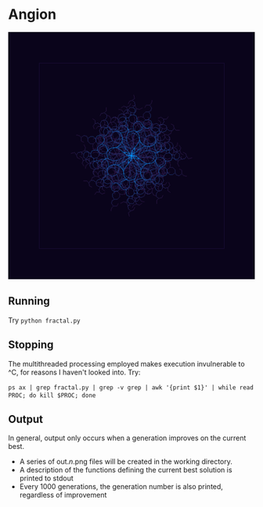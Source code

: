 Angion
===================
![Example output](https://github.com/bennullgraham/Angion/raw/master/docs/img/fractal.png)

Running
-------------------
Try `python fractal.py`

Stopping
-------------------
The multithreaded processing employed makes execution invulnerable to ^C, for reasons I haven't looked into. Try:

    ps ax | grep fractal.py | grep -v grep | awk '{print $1}' | while read PROC; do kill $PROC; done

Output
--------------------
In general, output only occurs when a generation improves on the current best.

 - A series of out.*n*.png files will be created in the working directory.
 - A description of the functions defining the current best solution is printed to stdout
 - Every 1000 generations, the generation number is also printed, regardless of improvement